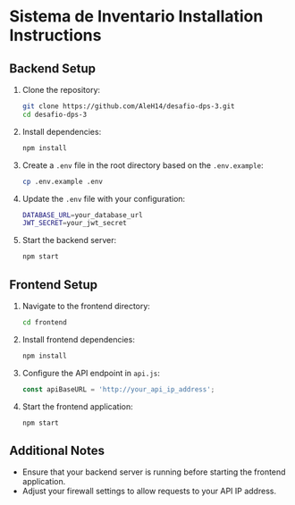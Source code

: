 # Sistema de Inventario Installation Instructions

## Backend Setup
1. Clone the repository:
   ```bash
   git clone https://github.com/AleH14/desafio-dps-3.git
   cd desafio-dps-3
   ```
2. Install dependencies:
   ```bash
   npm install
   ```
3. Create a `.env` file in the root directory based on the `.env.example`:
   ```bash
   cp .env.example .env
   ```
4. Update the `.env` file with your configuration:
   ```bash
   DATABASE_URL=your_database_url
   JWT_SECRET=your_jwt_secret
   ```
5. Start the backend server:
   ```bash
   npm start
   ```

## Frontend Setup
1. Navigate to the frontend directory:
   ```bash
   cd frontend
   ```
2. Install frontend dependencies:
   ```bash
   npm install
   ```
3. Configure the API endpoint in `api.js`:
   ```javascript
   const apiBaseURL = 'http://your_api_ip_address';
   ```
4. Start the frontend application:
   ```bash
   npm start
   ```

## Additional Notes
- Ensure that your backend server is running before starting the frontend application.
- Adjust your firewall settings to allow requests to your API IP address.